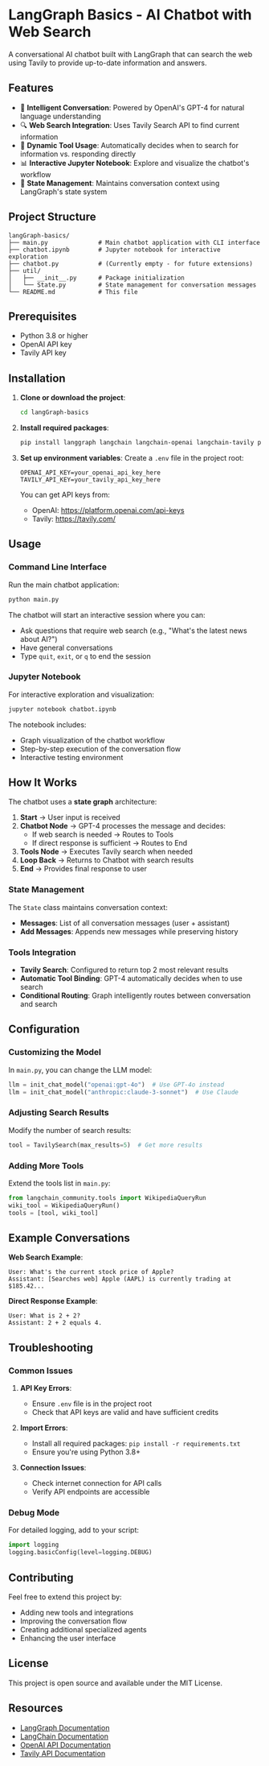 # LangGraph Basics - AI Chatbot with Web Search

A conversational AI chatbot built with LangGraph that can search the web using Tavily to provide up-to-date information and answers.

## Features

- 🤖 **Intelligent Conversation**: Powered by OpenAI's GPT-4 for natural language understanding
- 🔍 **Web Search Integration**: Uses Tavily Search API to find current information
- 🔄 **Dynamic Tool Usage**: Automatically decides when to search for information vs. responding directly
- 📊 **Interactive Jupyter Notebook**: Explore and visualize the chatbot's workflow
- 🎯 **State Management**: Maintains conversation context using LangGraph's state system

## Project Structure

```
langGraph-basics/
├── main.py              # Main chatbot application with CLI interface
├── chatbot.ipynb        # Jupyter notebook for interactive exploration
├── chatbot.py           # (Currently empty - for future extensions)
├── util/
│   ├── __init__.py      # Package initialization
│   └── State.py         # State management for conversation messages
└── README.md            # This file
```

## Prerequisites

- Python 3.8 or higher
- OpenAI API key
- Tavily API key

## Installation

1. **Clone or download the project**:
   ```bash
   cd langGraph-basics
   ```

2. **Install required packages**:
   ```bash
   pip install langgraph langchain langchain-openai langchain-tavily python-dotenv
   ```

3. **Set up environment variables**:
   Create a `.env` file in the project root:
   ```env
   OPENAI_API_KEY=your_openai_api_key_here
   TAVILY_API_KEY=your_tavily_api_key_here
   ```

   You can get API keys from:
   - OpenAI: https://platform.openai.com/api-keys
   - Tavily: https://tavily.com/

## Usage

### Command Line Interface

Run the main chatbot application:

```bash
python main.py
```

The chatbot will start an interactive session where you can:
- Ask questions that require web search (e.g., "What's the latest news about AI?")
- Have general conversations
- Type `quit`, `exit`, or `q` to end the session

### Jupyter Notebook

For interactive exploration and visualization:

```bash
jupyter notebook chatbot.ipynb
```

The notebook includes:
- Graph visualization of the chatbot workflow
- Step-by-step execution of the conversation flow
- Interactive testing environment

## How It Works

The chatbot uses a **state graph** architecture:

1. **Start** → User input is received
2. **Chatbot Node** → GPT-4 processes the message and decides:
   - If web search is needed → Routes to Tools
   - If direct response is sufficient → Routes to End
3. **Tools Node** → Executes Tavily search when needed
4. **Loop Back** → Returns to Chatbot with search results
5. **End** → Provides final response to user

### State Management

The `State` class maintains conversation context:
- **Messages**: List of all conversation messages (user + assistant)
- **Add Messages**: Appends new messages while preserving history

### Tools Integration

- **Tavily Search**: Configured to return top 2 most relevant results
- **Automatic Tool Binding**: GPT-4 automatically decides when to use search
- **Conditional Routing**: Graph intelligently routes between conversation and search

## Configuration

### Customizing the Model

In `main.py`, you can change the LLM model:
```python
llm = init_chat_model("openai:gpt-4o")  # Use GPT-4o instead
llm = init_chat_model("anthropic:claude-3-sonnet")  # Use Claude
```

### Adjusting Search Results

Modify the number of search results:
```python
tool = TavilySearch(max_results=5)  # Get more results
```

### Adding More Tools

Extend the tools list in `main.py`:
```python
from langchain_community.tools import WikipediaQueryRun
wiki_tool = WikipediaQueryRun()
tools = [tool, wiki_tool]
```

## Example Conversations

**Web Search Example**:
```
User: What's the current stock price of Apple?
Assistant: [Searches web] Apple (AAPL) is currently trading at $185.42...
```

**Direct Response Example**:
```
User: What is 2 + 2?
Assistant: 2 + 2 equals 4.
```

## Troubleshooting

### Common Issues

1. **API Key Errors**:
   - Ensure `.env` file is in the project root
   - Check that API keys are valid and have sufficient credits

2. **Import Errors**:
   - Install all required packages: `pip install -r requirements.txt`
   - Ensure you're using Python 3.8+

3. **Connection Issues**:
   - Check internet connection for API calls
   - Verify API endpoints are accessible

### Debug Mode

For detailed logging, add to your script:
```python
import logging
logging.basicConfig(level=logging.DEBUG)
```

## Contributing

Feel free to extend this project by:
- Adding new tools and integrations
- Improving the conversation flow
- Creating additional specialized agents
- Enhancing the user interface

## License

This project is open source and available under the MIT License.

## Resources

- [LangGraph Documentation](https://langraph-langchain.readthedocs.io/)
- [LangChain Documentation](https://python.langchain.com/)
- [OpenAI API Documentation](https://platform.openai.com/docs)
- [Tavily API Documentation](https://docs.tavily.com/)